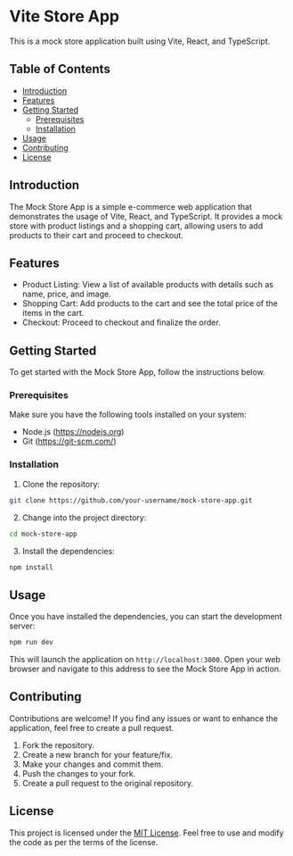 # Vite Store App

This is a mock store application built using Vite, React, and TypeScript.

## Table of Contents

- [Introduction](#introduction)
- [Features](#features)
- [Getting Started](#getting-started)
  - [Prerequisites](#prerequisites)
  - [Installation](#installation)
- [Usage](#usage)
- [Contributing](#contributing)
- [License](#license)

## Introduction

The Mock Store App is a simple e-commerce web application that demonstrates the usage of Vite, React, and TypeScript. It provides a mock store with product listings and a shopping cart, allowing users to add products to their cart and proceed to checkout.

## Features

- Product Listing: View a list of available products with details such as name, price, and image.
- Shopping Cart: Add products to the cart and see the total price of the items in the cart.
- Checkout: Proceed to checkout and finalize the order.

## Getting Started

To get started with the Mock Store App, follow the instructions below.

### Prerequisites

Make sure you have the following tools installed on your system:

- Node.js (https://nodejs.org)
- Git (https://git-scm.com/)

### Installation

1. Clone the repository:

```bash
git clone https://github.com/your-username/mock-store-app.git
```

2. Change into the project directory:

```bash
cd mock-store-app
```

3. Install the dependencies:

```bash
npm install
```

## Usage

Once you have installed the dependencies, you can start the development server:

```bash
npm run dev
```

This will launch the application on `http://localhost:3000`. Open your web browser and navigate to this address to see the Mock Store App in action.

## Contributing

Contributions are welcome! If you find any issues or want to enhance the application, feel free to create a pull request.

1. Fork the repository.
2. Create a new branch for your feature/fix.
3. Make your changes and commit them.
4. Push the changes to your fork.
5. Create a pull request to the original repository.

## License

This project is licensed under the [MIT License](LICENSE). Feel free to use and modify the code as per the terms of the license.
